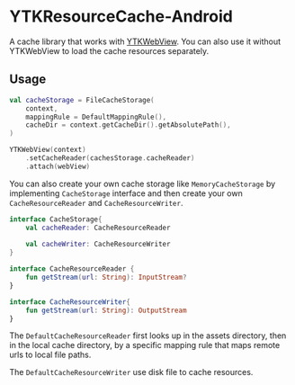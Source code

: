 # YTKResourceCache-Android

A cache library that works with [YTKWebView](https://github.com/yuantiku/YTKWebView-Android). You can also use it without YTKWebView to load the cache resources separately.

## Usage

```kotlin
val cacheStorage = FileCacheStorage(
    context,
    mappingRule = DefaultMappingRule(),
    cacheDir = context.getCacheDir().getAbsolutePath(),
)

YTKWebView(context)
    .setCacheReader(cachesStorage.cacheReader)
    .attach(webView)
```

You can also create your own cache storage like `MemoryCacheStorage` by implementing `CacheStorage` interface and then create your own `CacheResourceReader` and `CacheResourceWriter`.

```kotlin
interface CacheStorage{
    val cacheReader: CacheResourceReader
    
    val cacheWriter: CacheResourceWriter
}

interface CacheResourceReader {
    fun getStream(url: String): InputStream?
}

interface CacheResourceWriter{
    fun getStream(url: String): OutputStream
}
```

The `DefaultCacheResourceReader` first looks up in the assets directory, then in the local cache directory, by a specific mapping rule that maps remote urls to local file paths.  

The `DefaultCacheResourceWriter` use disk file to cache resources.


